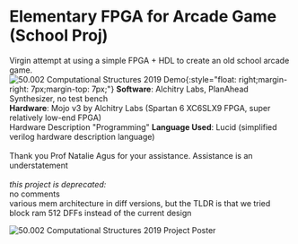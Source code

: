 # Elementary FPGA for Arcade Game (School Proj)
Virgin attempt at using a simple FPGA + HDL to create an old school arcade game. <br/>
![50.002 Computational Structures 2019 Demo](https://github.com/careylzh/theSkyIsFalling/blob/master/theSkyIsFalling.gif){:style="float: right;margin-right: 7px;margin-top: 7px;"} 
__Software__: Alchitry Labs, PlanAhead Synthesizer, no test bench <br/>
__Hardware__: Mojo v3 by Alchitry Labs (Spartan 6 XC6SLX9 FPGA, super relatively low-end FPGA) <br/>
Hardware Description "Programming" __Language Used__: Lucid (simplified verilog hardware description language) <br/> <br/>
Thank you Prof Natalie Agus for your assistance. Assistance is an understatement <br/> <br/>
_this project is deprecated:_ <br/>
no comments <br/>
various mem architecture in diff versions, but the TLDR is that we tried block ram 512 DFFs instead of the current design

![50.002 Computational Structures 2019 Project Poster](https://github.com/careylzh/theSkyIsFalling/blob/master/50.002%20FPGA%201D%20Poster%20SUTD%202019.png)

